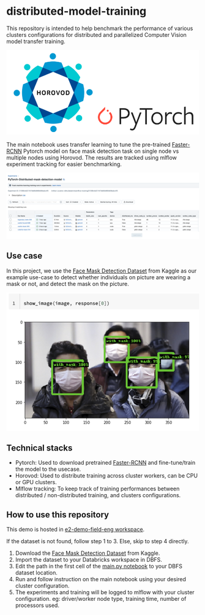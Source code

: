 # distributed-model-training
This repository is intended to help benchmark the performance of various clusters configurations for distributed and parallelized Computer Vision model transfer training. 

![Horovod and Pytorch Logo](/images/horovod_pytorch_logo.png)

The main notebook uses transfer learning to tune the pre-trained [Faster-RCNN](https://pytorch.org/vision/main/models/faster_rcnn.html) Pytorch model on face mask detection task on single node vs multiple nodes using Horovod. The results are tracked using mlflow experiment tracking for easier benchmarking.

![Mlflow tracking](/images/mlflow_experiments.png)

## Use case
In this project, we use the [Face Mask Detection Dataset](https://www.kaggle.com/datasets/andrewmvd/face-mask-detection) from Kaggle as our example use-case to detect whether individuals on picture are wearing a mask or not, and detect the mask on the picture. 

![Mask Detection example output](/images/face_mask_detection.png)

## Technical stacks
- Pytorch: Used to download pretrained [Faster-RCNN](https://pytorch.org/vision/main/models/faster_rcnn.html) and fine-tune/train the model to the usecase.
- Horovod: Used to distribute training across cluster workers, can be CPU or GPU clusters. 
- Mlflow tracking: To keep track of training performances between distributed / non-distributed training, and clusters configurations.


## How to use this repository
This demo is hosted in [e2-demo-field-eng workspace](e2-demo-field-eng.cloud.databricks.com/). 

If the dataset is not found, follow step 1 to 3. Else, skip to step 4 directly.

1. Download the [Face Mask Detection Dataset](https://www.kaggle.com/datasets/andrewmvd/face-mask-detection) from Kaggle.
2. Import the dataset to your Databricks workspace in DBFS.
3. Edit the path in the first cell of the [main.py notebook](https://github.com/julie-nguyen-ds/distributed-model-training/blob/main/main.py) to your DBFS dataset location. 
4. Run and follow instruction on the main notebook using your desired cluster configuration.
5. The experiments and training will be logged to mlflow with your cluster configuration. eg: driver/worker node type, training time, number of processors used.
